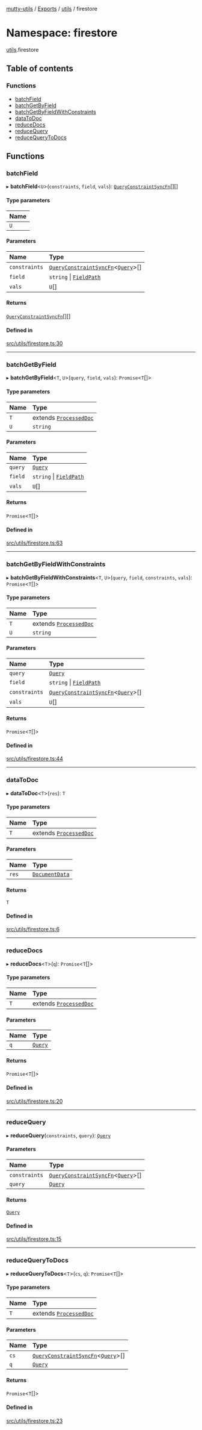 [mutty-utils](../README.md) / [Exports](../modules.md) / [utils](utils.md) / firestore

# Namespace: firestore

[utils](utils.md).firestore

## Table of contents

### Functions

- [batchField](utils.firestore.md#batchfield)
- [batchGetByField](utils.firestore.md#batchgetbyfield)
- [batchGetByFieldWithConstraints](utils.firestore.md#batchgetbyfieldwithconstraints)
- [dataToDoc](utils.firestore.md#datatodoc)
- [reduceDocs](utils.firestore.md#reducedocs)
- [reduceQuery](utils.firestore.md#reducequery)
- [reduceQueryToDocs](utils.firestore.md#reducequerytodocs)

## Functions

### batchField

▸ **batchField**<`U`\>(`constraints`, `field`, `vals`): [`QueryConstraintSyncFn`](../modules.md#queryconstraintsyncfn)[][]

#### Type parameters

| Name |
| :------ |
| `U` |

#### Parameters

| Name | Type |
| :------ | :------ |
| `constraints` | [`QueryConstraintSyncFn`](../modules.md#queryconstraintsyncfn)<[`Query`](../modules.md#query)\>[] |
| `field` | `string` \| [`FieldPath`](../modules.md#fieldpath) |
| `vals` | `U`[] |

#### Returns

[`QueryConstraintSyncFn`](../modules.md#queryconstraintsyncfn)[][]

#### Defined in

[src/utils/firestore.ts:30](https://github.com/jonlaing/mutty-utils/blob/c9372b5/src/utils/firestore.ts#L30)

___

### batchGetByField

▸ **batchGetByField**<`T`, `U`\>(`query`, `field`, `vals`): `Promise`<`T`[]\>

#### Type parameters

| Name | Type |
| :------ | :------ |
| `T` | extends [`ProcessedDoc`](../interfaces/ProcessedDoc.md) |
| `U` | `string` |

#### Parameters

| Name | Type |
| :------ | :------ |
| `query` | [`Query`](../modules.md#query) |
| `field` | `string` \| [`FieldPath`](../modules.md#fieldpath) |
| `vals` | `U`[] |

#### Returns

`Promise`<`T`[]\>

#### Defined in

[src/utils/firestore.ts:63](https://github.com/jonlaing/mutty-utils/blob/c9372b5/src/utils/firestore.ts#L63)

___

### batchGetByFieldWithConstraints

▸ **batchGetByFieldWithConstraints**<`T`, `U`\>(`query`, `field`, `constraints`, `vals`): `Promise`<`T`[]\>

#### Type parameters

| Name | Type |
| :------ | :------ |
| `T` | extends [`ProcessedDoc`](../interfaces/ProcessedDoc.md) |
| `U` | `string` |

#### Parameters

| Name | Type |
| :------ | :------ |
| `query` | [`Query`](../modules.md#query) |
| `field` | `string` \| [`FieldPath`](../modules.md#fieldpath) |
| `constraints` | [`QueryConstraintSyncFn`](../modules.md#queryconstraintsyncfn)<[`Query`](../modules.md#query)\>[] |
| `vals` | `U`[] |

#### Returns

`Promise`<`T`[]\>

#### Defined in

[src/utils/firestore.ts:44](https://github.com/jonlaing/mutty-utils/blob/c9372b5/src/utils/firestore.ts#L44)

___

### dataToDoc

▸ **dataToDoc**<`T`\>(`res`): `T`

#### Type parameters

| Name | Type |
| :------ | :------ |
| `T` | extends [`ProcessedDoc`](../interfaces/ProcessedDoc.md) |

#### Parameters

| Name | Type |
| :------ | :------ |
| `res` | [`DocumentData`](../modules.md#documentdata) |

#### Returns

`T`

#### Defined in

[src/utils/firestore.ts:6](https://github.com/jonlaing/mutty-utils/blob/c9372b5/src/utils/firestore.ts#L6)

___

### reduceDocs

▸ **reduceDocs**<`T`\>(`q`): `Promise`<`T`[]\>

#### Type parameters

| Name | Type |
| :------ | :------ |
| `T` | extends [`ProcessedDoc`](../interfaces/ProcessedDoc.md) |

#### Parameters

| Name | Type |
| :------ | :------ |
| `q` | [`Query`](../modules.md#query) |

#### Returns

`Promise`<`T`[]\>

#### Defined in

[src/utils/firestore.ts:20](https://github.com/jonlaing/mutty-utils/blob/c9372b5/src/utils/firestore.ts#L20)

___

### reduceQuery

▸ **reduceQuery**(`constraints`, `query`): [`Query`](../modules.md#query)

#### Parameters

| Name | Type |
| :------ | :------ |
| `constraints` | [`QueryConstraintSyncFn`](../modules.md#queryconstraintsyncfn)<[`Query`](../modules.md#query)\>[] |
| `query` | [`Query`](../modules.md#query) |

#### Returns

[`Query`](../modules.md#query)

#### Defined in

[src/utils/firestore.ts:15](https://github.com/jonlaing/mutty-utils/blob/c9372b5/src/utils/firestore.ts#L15)

___

### reduceQueryToDocs

▸ **reduceQueryToDocs**<`T`\>(`cs`, `q`): `Promise`<`T`[]\>

#### Type parameters

| Name | Type |
| :------ | :------ |
| `T` | extends [`ProcessedDoc`](../interfaces/ProcessedDoc.md) |

#### Parameters

| Name | Type |
| :------ | :------ |
| `cs` | [`QueryConstraintSyncFn`](../modules.md#queryconstraintsyncfn)<[`Query`](../modules.md#query)\>[] |
| `q` | [`Query`](../modules.md#query) |

#### Returns

`Promise`<`T`[]\>

#### Defined in

[src/utils/firestore.ts:23](https://github.com/jonlaing/mutty-utils/blob/c9372b5/src/utils/firestore.ts#L23)

